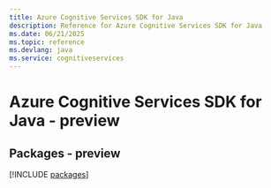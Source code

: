 ```yaml
---
title: Azure Cognitive Services SDK for Java
description: Reference for Azure Cognitive Services SDK for Java
ms.date: 06/21/2025
ms.topic: reference
ms.devlang: java
ms.service: cognitiveservices
---
```

# Azure Cognitive Services SDK for Java - preview
## Packages - preview
[!INCLUDE [packages](cognitive-services-index.md)]